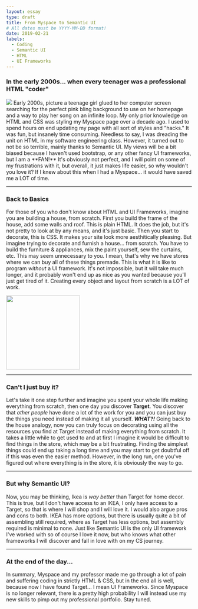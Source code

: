 ```yaml
---
layout: essay
type: draft
title: From Myspace to Semantic UI
# All dates must be YYYY-MM-DD format!
date: 2019-02-21
labels:
  - Coding
  - Semantic UI
  - HTML
  - UI Frameworks
---
```


### In the early 2000s... when every teenager was a professional HTML "coder"
<img class="ui right floated small image" src="http://www.quickmeme.com/img/89/895ae6eae224cd9e5dcad1d8d4ec665759369888c9a5507382d3e2fccb774856.jpg">
  Early 2000s, picture a teenage girl glued to her computer screen searching for the perfect pink bling background to use on her homepage and a way to play her song on an infinite loop.
  My only prior knowledge on HTML and CSS was styling my Myspace page over a decade ago.  I used to spend hours on end updating my page with all sort of styles and "hacks."  It was fun, but insanely time consuming.  Needless to say, I was dreading the unit on HTML in my software engineering class.  However, it turned out to not be so terrible, mainly thanks to Semantic UI.  My views will be a bit biased because I haven't used bootstrap, or any other fancy UI frameworks, but I am a **FAN!**  It's obviously not perfect, and I will point on some of my frustrations with it, but overall, it just makes life easier, so why wouldn't you love it?  If I knew about this when I had a Myspace... it would have saved me a LOT of time.

---
### Back to Basics
  For those of you who don't know about HTML and UI Frameworks, imagine you are building a house, from scratch.  First you build the frame of the house, add some walls and roof.  This is plain HTML.  It does the job, but it's not pretty to look at by any means, and it's just basic.  Then you start to decorate, this is CSS.  It makes your site look more aesthitically pleasing.  But imagine trying to decorate and furnish a house... from scratch.  You have to build the furniture & appliances, mix the paint yourself, sew the curtains, etc.  This may seem unnecessary to you.  I mean, that's why we have stores where we can buy all of these things premade.  This is what it is like to program *without* a UI framework.  It's not impossible, but it will take much longer, and it probably won't end up as nice as you wanted because you'll just get tired of it.  Creating every object and layout from scratch is a LOT of work.
  
<img class="ui image" src="https://jonathanmng.github.io/images/essays/semanticsui.jpg" style="height: 200px"> 

---
### Can't I just buy it?
Let's take it one step further and imagine you spent your whole life making everything from scratch, then one day you discover **Target**.  You discover that *other people* have done a lot of the work for you and you can just buy the things you need instead of making it all yourself.  ***WHAT?!*** Going back to the house analogy, now you can truly focus on decorating using all the resources you find at Target instead of making everything from scratch.  It takes a little while to get used to and at first I imagine it would be difficult to find things in the store, which may be a bit frustrating.  Finding the simplest things could end up taking a long time and you may start to get doubtful off if this was even the easier method.  However, in the long run, one you've figured out where everything is in the store, it is obviously the way to go.

---
### But why Semantic UI?
Now, you may be thinking, Ikea is *way better* than Target for home decor.  This is true, but I don't have access to an IKEA, I only have access to a Target, so that is where I will shop and I will love it.  I would also argue pros and cons to both.  IKEA has more options, but there is usually quite a bit of assembling still required, where as Target has less options, but assembly required is minimal to none.  Just like Semantic UI is the only UI framework I've worked with so of course I love it now, but who knows what other frameworks I will discover and fall in love with on my CS journey.

---
### At the end of the day...
In summary, Myspace and my professor made me go through a lot of pain and suffering coding in strictly HTML & CSS, but in the end all is well, because now I have found Target... I mean UI Frameworks.  Since Myspace is no longer relevant, there is a pretty high probability I will instead use my new skills to pimp out my professional portfolio.  Stay tuned.

